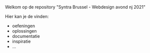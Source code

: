Welkom op de repository "Syntra Brussel - Webdesign avond nj 2021"

Hier kan je de vinden:
- oefeningen
- oplossingen
- documentatie
- inspiratie
- ...